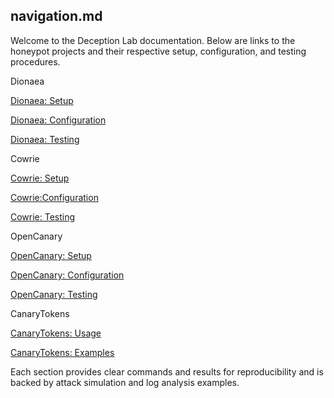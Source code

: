 ## navigation.md

Welcome to the Deception Lab documentation. Below are links to the honeypot projects and their respective setup, configuration, and testing procedures.

 Dionaea

[Dionaea: Setup](./Dionaea/setup.md)

[Dionaea: Configuration](./Dionaea/configuration.md)

[Dionaea: Testing](./Dionaea/testing.md)

 Cowrie

[Cowrie: Setup](./Cowrie/setup.md)

[Cowrie:Configuration](./Cowrie/configuration.md)

[Cowrie: Testing ](./Cowrie/testing.md)

 OpenCanary

[OpenCanary: Setup](./OpenCanary/setup.md)

[OpenCanary: Configuration](./OpenCanary/configuration.md)

[OpenCanary: Testing](./OpenCanary/testing.md)

 CanaryTokens

[CanaryTokens: Usage](./CanaryTokens/testing.md)

[CanaryTokens: Examples](./examples.md)

Each section provides clear commands and results for reproducibility and is backed by attack simulation and log analysis examples.

